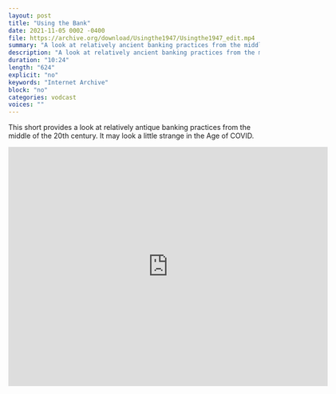 ```yaml
---
layout: post
title: "Using the Bank"
date: 2021-11-05 0002 -0400
file: https://archive.org/download/Usingthe1947/Usingthe1947_edit.mp4
summary: "A look at relatively ancient banking practices from the middle of the 20th century."
description: "A look at relatively ancient banking practices from the middle of the 20th century."
duration: "10:24"
length: "624"
explicit: "no" 
keywords: "Internet Archive"
block: "no" 
categories: vodcast
voices: ""
---
```


This short provides a look at relatively antique banking practices from the middle of the 20th century.  It may look a little strange in the Age of COVID.

<iframe src="https://archive.org/embed/Usingthe1947" width="640" height="480" frameborder="0" webkitallowfullscreen="true" mozallowfullscreen="true" allowfullscreen></iframe>
